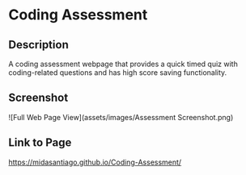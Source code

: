 # Coding Assessment

## Description

A coding assessment webpage that provides a quick timed quiz with coding-related questions and has high score saving functionality.

## Screenshot

![Full Web Page View](assets/images/Assessment Screenshot.png)

## Link to Page

https://midasantiago.github.io/Coding-Assessment/